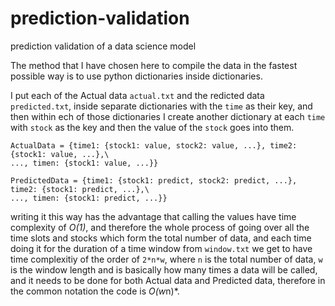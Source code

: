 # prediction-validation
prediction validation of a data science model

The method that I have chosen here to compile the data in the fastest possible way is to use python dictionaries inside dictionaries.

I put each of the Actual data `actual.txt` and the redicted data `predicted.txt`, inside separate dictionaries with the `time` as their key, and then within ech of those dictionaries I create another dictionary at each `time` with `stock` as the key and then the value of the `stock` goes into them.

```
ActualData = {time1: {stock1: value, stock2: value, ...}, time2: {stock1: value, ...},\
..., timen: {stock1: value, ...}}

PredictedData = {time1: {stock1: predict, stock2: predict, ...}, time2: {stock1: predict, ...},\
..., timen: {stock1: predict, ...}}
```
writing it this way has the advantage that calling the values have time complexity of *O(1)*, and therefore the whole process of going over all the time slots and stocks which form the total number of data, and each time doing it for the duration of a time window from `window.txt` we get to have time complexitiy of the order of `2*n*w`, where `n` is the total number of data, `w` is the window length and is basically how many times a data will be called, and it needs to be done for both Actual data and Predicted data, therefore in the common notation the code is *O(w*n)*.

